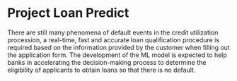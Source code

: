# Project Loan Predict
There are still many phenomena of default events in the credit utilization procession, a real-time, fast and accurate loan qualification procedure is required based on the information provided by the customer when filling out the application form. The development of the ML model is expected to help banks in accelerating the decision-making process to determine the eligibility of applicants to obtain loans so that there is no default.
